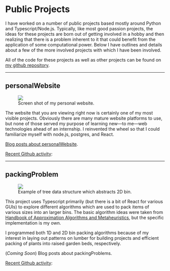 # Public Projects
I have worked on a number of public projects based mostly around Python and Typescript/Node.js. Typically, like most good passion projects, the ideas for these projects are born out of getting involved in a hobby and then realizing that there is a problem inherent to it that could benefit from the application of some computational power. Below I have outlines and details about a few of the more involved projects with which I have been involved.

All of the code for these projects as well as other projects can be found on [my github repository](https://github.com/tylermerz).

---

## personalWebsite

<figure>
<a href="https://s3-us-west-1.amazonaws.com/static.tylermerz.com/images/websiteSH.png" data-lightbox="image-1" data-title="Screen shot of my personal website."><img class='preview' src="https://s3-us-west-1.amazonaws.com/static.tylermerz.com/images/websiteSH.png" /></a>
    <figcaption>Screen shot of my personal website.</figcaption>
</figure>
The website that you are viewing right now is certainly one of my most visible projects. Obviously there are many mature website platforms to use, but none of those served my purpose of learning new&mdash;to me&mdash;web technologies ahead of an internship. I reinvented the wheel so that I could familiarize myself with node.js, postgres, and React.

[Blog posts about personalWebsite](/blog/tags/personalWebsite/page/0).

[Recent Github activity](https://github.com/tylermerz/personalWebsite):

<div class='plasticTable' id='personalWebsite' />

---

## packingProblem

<figure>
<a href="https://s3-us-west-1.amazonaws.com/static.tylermerz.com/images/pTreeExample.png" data-lightbox="image-2" data-title="Example of tree data structure which abstracts 2D bin."><img class='preview' src="https://s3-us-west-1.amazonaws.com/static.tylermerz.com/images/pTreeExample.png" /></a>
    <figcaption>Example of tree data structure which abstracts 2D bin.</figcaption>
</figure>

This project uses Typescript primarily (but there is a bit of React for various GUIs) to explore different algorithms which are used to pack items of various sizes into an larger bins. The basic algorithm ideas were taken from [Handbook of Approximation Algorithms and Metaheuristics](https://www.crcpress.com/Handbook-of-Approximation-Algorithms-and-Metaheuristics/Gonzalez/p/book/9781584885504), but the specific implementation is my own.

I programmed both 1D and 2D bin packing algorithms because of my interest in laying out patterns on lumber for building projects and efficient packing of plants into raised garden beds, respectively.

(*Coming Soon*) Blog posts about packingProblems.

[Recent Github activity](https://github.com/tylermerz/packingProblems):

<div class='plasticTable' id='packingProblems' />
